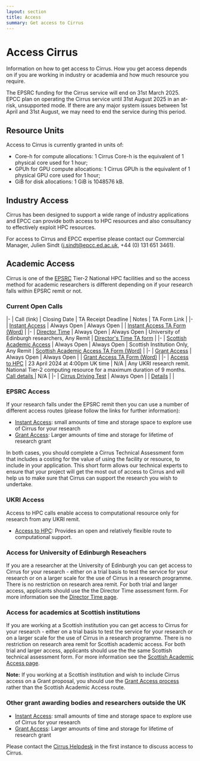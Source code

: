 ```yaml
---
layout: section
title: Access
summary: Get access to Cirrus
---
```




Access Cirrus
=============

Information on how to get access to Cirrus. How you get access depends on 
if you are working in industry or academia and how much resource you require.

The EPSRC funding for the Cirrus service will end on 31st March 2025. EPCC plan on operating the Cirrus service until 31st August 2025 in an at-risk, unsupported mode. If there are any major system issues between 1st April and 31st August, we may need to end the service during this period. 

Resource Units
--------------

Access to Cirrus is currently granted in units of:

* Core-h for compute allocations: 1 Cirrus Core-h is the equivalent of 1 physical core used for 1 hour;
* GPUh for GPU compute allocations: 1 Cirrus GPUh is the equivalent of 1 physical GPU core used for 1 hour;
* GiB for disk allocations: 1 GiB is 1048576 kB.

Industry Access
---------------

Cirrus has been designed to support a wide range of industry applications 
and EPCC can provide both access to HPC resources and also consultancy to
effectively exploit HPC resources.

For access to Cirrus and EPCC expertise please contact our Commercial Manager, Julien Sindt
(<j.sindt@epcc.ed.ac.uk>, +44 (0) 131 651 3461).

Academic Access
---------------

Cirrus is one of the [EPSRC](http://www.epsrc.ac.uk) Tier-2 National HPC facilities and
so the access method for academic researchers is different depending on if your 
research falls within EPSRC remit or not.

### Current Open Calls

|-
| Call (link) | Closing Date | TA Receipt Deadline | Notes | TA Form Link |
|-
| [Instant Access](instant.html) | Always Open | Always Open | | [Instant Access TA Form (Word)](ta/Cirrus-TA-Instant-form.docx) |
|-
| [Director Time](directortime.html) | Always Open | Always Open | University of Edinburgh researchers, Any Remit | [Director's Time TA form](ta/Cirrus-TA-DirectorTime-form.docx) |
|-
| [Scottish Academic Access](scottish.html) | Always Open | Always Open | Scottish Institution Only, Any Remit | [Scottish Academic Access TA Form (Word)](ta/Cirrus-TA-ScotAccess-form.docx) |
|-
| [Grant Access](grant.html) | Always Open | Always Open | | [Grant Access TA Form (Word)](ta/Cirrus-TA-Grant-form.docx) |
|-
| [Access to HPC](access-to-hpc.html) | 23 April 2024 at 4:00pm UK time	 | N/A  |  Any UKRI research remit. National Tier-2 computing resource for a maximum duration of 9 months.<br>[Call details ](https://www.ukri.org/opportunity/access-to-high-performance-computing-facilities-2024/)| N/A |
|-
| [Cirrus Driving Test](driving-test.html) | Always Open |  | [Details](driving-test.html) | |


### EPSRC Access

If your research falls under the EPSRC remit then you can use a number of
different access routes (please follow the links for further information):

* [Instant Access](instant.html): small amounts of time and storage space to explore use of Cirrus for your research
* [Grant Access](grant.html): Larger amounts of time and storage for lifetime of research grant

In both cases, you should complete a Cirrus Technical Assessment form that includes a costing for the value of using the facility or resource, to include in your application. This short form allows our technical experts to ensure that your project will get the most out of access to Cirrus and will help us to make sure that Cirrus can support the research you wish to undertake.  

### UKRI Access

Access to HPC calls enable access to computational resource only for research from any UKRI remit.

* [Access to HPC](access-to-hpc.html): Provides an open and relatively flexible route to computational support.

### Access for University of Edinburgh Reseachers 

If you are a researcher at the University of Edinburgh you can get access to Cirrus for your research - either on a trial basis
to test the service for your research or on a larger scale for the use of Cirrus in a research programme. There is
no restriction on research area remit. For both trial and larger access, applicants
should use the the Director Time assessment form. For more information see the 
[Director Time page](directortime.html).

### Access for academics at Scottish institutions

If you are working at a Scottish institution you can get access to Cirrus for your research - either on a trial basis
to test the service for your research or on a larger scale for the use of Cirrus in a research programme. There is
no restriction on research area remit for Scottish academic access. For both trial and larger access, applicants
should use the the same Scottish technical assessment form. For more information see the 
[Scottish Academic Access page](scottish.html).

**Note:** If you working at a Scottish institution and wish to include Cirrus access on a Grant proposal, you
should use the [Grant Access process](grant.html) rather than the Scottish Academic Access route.

### Other grant awarding bodies and researchers outside the UK

* [Instant Access](instant.html): small amounts of time and storage space to explore use of Cirrus for your research
* [Grant Access](grant.html): Larger amounts of time and storage for lifetime of 
research grant

Please contact the [Cirrus Helpdesk](/support/) in the first instance to discuss 
access to Cirrus.

